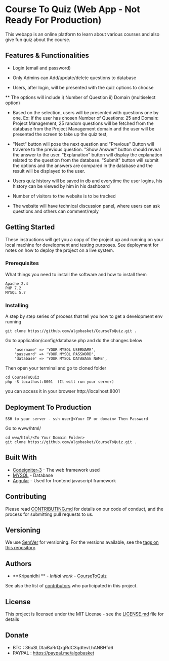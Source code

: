 # Course To Quiz (Web App - Not Ready For Production) 

This webapp is an online platform to learn about various courses and also give fun quiz about the course.

## Features & Functionalities

* Login (email and password)

* Only Admins can Add/update/delete questions to database

* Users, after login, will be presented with the quiz options to choose

** The options will include i) Number of Question ii) Domain (multiselect option)

* Based on the selection, users will be presented with questions one by one. Ex: If the user has chosen Number
 of Questions: 25 and Domain: Project Management, 25 random questions will be fetched from the database from the
 Project Management domain and the user will be presented the screen to take up the quiz test,

* "Next" button will pose the next question and "Previous" Button will traverse to the previous question.
 "Show Answer" button should reveal the answer to the user. "Explanation" button will display the explanation
 related to the question from the database. "Submit" button will submit the options and the answers are compared 
in the database and the result will be displayed to the user.

* Users quiz history will be saved in db and everytime the user logins, his history can be viewed by him in his dashboard

* Number of visitors to the website is to be tracked

* The website will have technical discussion panel, where users can ask questions and others can comment/reply

## Getting Started

These instructions will get you a copy of the project up and running on your local machine for development and testing purposes. See deployment for notes on how to deploy the project on a live system.

### Prerequisites

What things you need to install the software and how to install them

```
Apache 2.4
PHP 7.2
MYSQL 5.7
```

### Installing

A step by step series of process that tell you how to get a development env running

```
git clone https://github.com/algobasket/CourseToQuiz.git .
```

Go to application/config/database.php and do the changes below

```
	'username' => 'YOUR MYSQL USERNAME',
	'password' => 'YOUR MYSQL PASSWORD',
	'database' => 'YOUR MYSQL DATABASE NAME',
```
Then open your terminal and go to cloned folder
```
cd CourseToQuiz
php -S localhost:8001  (It will run your server)

```
you can access it in your browser http://localhost:8001

## Deployment To Production

```
SSH to your server - ssh user@<Your IP or domain> Then Password
```
Go to www/html/<To Your Domain Folder>

```
cd www/html/<To Your Domain Folder>
git clone https://github.com/algobasket/CourseToQuiz.git .
```


## Built With

* [Codeigniter-3](http://www.codeigniter.com/) - The web framework used
* [MYSQL](https://mysql.com/) - Database
* [Angular](https://angular/) - Used for frontend javascript framework

## Contributing

Please read [CONTRIBUTING.md](https://gist.github.com/algobasket/b24679402957c63ec426) for details on our code of conduct, and the process for submitting pull requests to us.

## Versioning

We use [SemVer](http://semver.org/) for versioning. For the versions available, see the [tags on this repository](https://github.com/algobasket/CourseToQuiz/tags). 

## Authors

* **Kripanidhi ** - *Initial work* - [CourseToQuiz](https://github.com/algobasket/CourseToQuiz/)

See also the list of [contributors](https://github.com/algobasket/CourseToQuiz/contributors) who participated in this project.

## License

This project is licensed under the MIT License - see the [LICENSE.md](LICENSE.md) file for details

## Donate

* BTC : 36uSLDtaiBaRrQxgRdC3qdtevLhANBHfd6
* PAYPAL : https://paypal.me/algobasket
